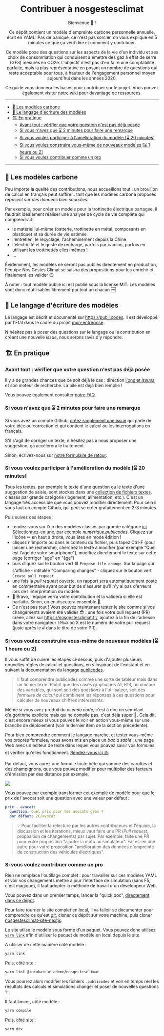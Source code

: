 <h1 align="center">Contribuer à nosgestesclimat</h1>

<div align="center">

Bienvenue 👋 !

Ce dépôt contient un modèle d'empreinte carbone personnelle annuelle, écrit en YAML. Pas de panique, ce n'est pas sorcier, on vous explique en 5 minutes ce que ça veut dire et comment y contribuer.

Ce modèle pose des questions sur les aspects de la vie d'un individu et ses choix de consommation qui conduisent à émettre des gaz à effet de serre (GES) mesurés en CO2e. L'objectif n'est pas d'en faire une comptabilité parfaite, mais la plus représentative en posant un nombre de questions qui reste acceptable pour tous, à hauteur de l'engagement personnel moyen aujourd'hui dans les années 2020.

Ce guide vous donnera les bases pour contribuer sur le projet. Vous pouvez également visiter [notre wiki](https://accelerateur-transition-ecologique-ademe.notion.site/c57ea7dfc6214660a2d6a6a3addb88bd?v=d60b4b87e8ea4bee8e3c501bea75afc9) pour davantage de ressources.

</div>

---

<!-- vim-markdown-toc GitLab -->

- [💾 Les modèles carbone](#-les-modèles-carbone)
- [🔣 Le langage d'écriture des modèles](#-le-langage-décriture-des-modèles)
- [🏗️ En pratique](#️-en-pratique)
  - [Avant tout : vérifier que votre question n'est pas déjà posée](#avant-tout--vérifier-que-votre-question-nest-pas-déjà-posée)
  - [Si vous n'avez que ⌛ 2 minutes pour faire une remarque](#si-vous-navez-que--2-minutes-pour-faire-une-remarque)
  - [Si vous voulez participer à l'amélioration du modèle \[⌛ 20 minutes\]](#si-vous-voulez-participer-à-lamélioration-du-modèle--20-minutes)
  - [Si vous voulez construire vous-même de nouveaux modèles \[⌛ 1 heure ou 2\]](#si-vous-voulez-construire-vous-même-de-nouveaux-modèles--1-heure-ou-2)
  - [Si vous voulez contribuer comme un pro](#si-vous-voulez-contribuer-comme-un-pro)

<!-- vim-markdown-toc -->

---

## 💾 Les modèles carbone

Peu importe la qualité des contributions, nous accueillons tout : un brouillon de calcul en français peut suffire... tant que les modèles carbone proposés _reposent sur des données bien sourcées_.

Par exemple, pour créer un modèle pour la trottinette électrique partagée, il faudrait idéalement réaliser une analyse de cycle de vie complète qui comprendrait :

- le matériel lui-même (batterie, trottinette en métal, composants en plastique) et sa durée de vie estimée
- l'entretien, le recyclage, l'acheminement depuis la Chine
- l'électricité et le geste de recharge, parfois par camion, parfois en utilisant les trottinettes elles-mêmes !
- ...

Évidemment, les modèles ne seront pas publiés directement en production, l'équipe Nos Gestes Climat se saisira des propositions pour les enrichir et finalement les valider 😉

À noter : tout modèle publié ici est publié sous la license MIT. Les modèles sont donc réutilisables librement par tout un chacun :free:

## 🔣 Le langage d'écriture des modèles

Le langage est décrit et documenté sur https://publi.codes. Il est développé par l'État dans le cadre du projet [mon-entreprise](https://github.com/betagouv/mon-entreprise).

N'hésitez pas à poser des questions sur le langage ou la contribution en créant une nouvelle _issue_, nous serons ravis d'y répondre.

## 🏗️ En pratique

### Avant tout : vérifier que votre question n'est pas déjà posée

Il y a de grandes chances que ce soit déjà le cas : direction [l'onglet _issues_](https://github.com/incubateur-ademe/nosgestesclimat/issues), et son moteur de recherche. La pile est déjà bien remplie !

Vous pouvez également consulter [notre FAQ](https://nosgestesclimat.fr/questions-frequentes).

### Si vous n'avez que ⌛ 2 minutes pour faire une remarque

Si vous avez un compte Github, [créez simplement une issue](https://github.com/incubateur-ademe/nosgestesclimat/issues/new) qui parle de votre idée ou correction et qui contient le calcul ou les interrogations en français.

S'il s'agit de corriger un texte, n'hésitez pas à nous proposer une suggestion, ça accélérera le traitement.

Sinon, écrivez-nous sur [notre formulaire de retour](https://nosgestesclimat.fr/contact).

### Si vous voulez participer à l'amélioration du modèle [⌛ 20 minutes]

Tous les textes, par exemple le texte d'une question ou le texte d'une suggestion de saisie, sont stockés dans une [collection de fichiers textes](https://github.com/incubateur-ademe/nosgestesclimat/tree/master/data), classés par grande catégorie (logement, alimentation, etc.). C'est un langage très accessible que vous pouvez modifier directement. Pour cela il vous faut un compte Github, qui peut se créer gratuitement en 2-3 minutes.

Puis suivez ces étapes :

- rendez-vous sur l'un des modèles classés par grande catégorie [ici](https://github.com/incubateur-ademe/nosgestesclimat/tree/master/data). Sélectionnez-en une, par exemple _numérique.publicodes_. Cliquez sur l'icône ✏ en haut à droite, vous êtes en mode édition !
- cliquez n'importe où dans le contenu du fichier, puis tapez Ctrl-F (pour lancer une recherche), cherchez le texte à modifier (par exemple "Quel est l'age de votre smartphone"), modifiez directement le texte sur cette page (corriger "age" en "âge")
- puis cliquez sur le bouton vert 🟩 `Propose file change`. Sur la page qui s'affiche - intitulée "Comparing changes" - cliquez sur le bouton vert `Create pull request`
- une fois la _pull request_ ouverte, un rapport sera automatiquement posté en commentaire ayant pour but de s'assurer qu'il n'y ai pas d'erreurs lors de l'interprétation du modèle.
- 🎉 Bravo, l'équipe verra votre contribution et la validera si elle est parfaite. Sinon, on en discutera ensemble 🙂.
- Ce n'est pas tout ! Vous pouvez maintenant tester le site comme si vos changements avaient été validés 😎 : une fois votre pull request (PR) créée, allez sur https://nosgestesclimat.fr/, ajoutez à la fin de l'adresse dans votre navigateur `?PR=X` où X est le numéro de votre pull request (juste après le # dans le titre de votre PR).

### Si vous voulez construire vous-même de nouveaux modèles [⌛ 1 heure ou 2]

Il vous suffit de suivre les étapes ci-dessus, puis d'ajouter plusieurs nouvelles règles de calcul et questions, en s'inspirant de l'existant et en suivant la documentation du langage [publicodes](https://publi.codes).

> Il faut comprendre publicodes comme une sorte de tableur mais dans un fichier texte. Plutôt que des cases graphiques A1, B13, on nomme des variables, qui sont soit des _questions_ à l'utilisateur, soit des _formules de calcul_ qui combinent les réponses à ces questions pour calculer de nouveaux chiffres intéressants.

Même si vous avez produit du _pseudo code_, c'est à dire un semblant d'algorithme explicite mais qui ne compile pas, c'est déjà super 🦾. Cela dit, c'est encore mieux si vous pouvez le voir en action vous-même sur une branche de déploiement (voir le dernier item de la section précédente).

Pour bien comprendre comment le langage marche, et tester vous-même vos propres formules, nous avons mis en place un _bac à sable_ : une page Web avec un éditeur de texte dans lequel vous pouvez saisir vos formules et vérifier qu'elles fonctionnent. [Rendez-vous ici ⛱️](https://publi.codes/studio/).

Par défaut, vous aurez une formule toute bête qui somme des carottes et des champignons, que vous pouvez modifier pour multiplier des facteurs d'émission par des distance par exemple.

![](https://i.imgur.com/VhqpVuc.png)

Vous pouvez par exemple transformer cet exemple de modèle pour que le prix de l'avocat soit une question avec une valeur par défaut :

```yaml
prix . avocat:
  question: Quel prix pour tes avocats gros ?
  par défaut: 2€/avocat
```

> 💡 Pour faciliter la relecture par les autres contributeurs et l'équipe, la discussion et les itérations, mieux vaut faire une PR (_Pull request_, proposition de changements) par sujet. Par exemple, faite une PR pour votre proposition "ajouter la moto au simulateur". Faites-en une autre pour votre proposition "amélioration des données d'empreinte de construction des véhicules électriques".

### Si vous voulez contribuer comme un pro

Rien ne remplace l'outillage complet : pour travailler sur ces modèles YAML et voir vos changements mettre à jour l'interface de simulation (sans F5, c'est magique), il faut adopter la méthode de travail d'un développeur Web.

Vous pouvez dans un premier temps, lancer la "quick doc", [directement dans ce dépôt](https://github.com/incubateur-ademe/nosgestesclimat/blob/cd8329dda8659658142114ccb3d29437e7ea2933/quick-doc/README.md).

Pour faire tourner le site complet en local, il va falloir se documenter pour comprendre ce qu'est [_git_](https://openclassrooms.com/fr/courses/1233741-gerez-vos-codes-source-avec-git), cloner ce dépôt sur votre machine, puis cloner [nosgestesclimat-site-nextjs](https://github.com/incubateur-ademe/nosgestesclimat-site-nextjs).

Le site utlise le modèle sous forme d'un paquet. Vous pouvez donc utilisez [`yarn link`](https://classic.yarnpkg.com/lang/en/docs/cli/link/) afin d'utiliser le paquet du modèle en local depuis le site.

A utiliser de cette manière côté modèle :

```bash
yarn link
```

Puis, côté site :

```bash
yarn link @incubateur-ademe/nosgestesclimat
```

Vous pourrez alors modifier les fichiers `.publicodes` et voir en temps réel les résultats des calculs et simulations changer et poser de nouvelles questions :sparkles:.

Il faut lancer, côté modèle :

```bash
yarn compile
```

Puis, côté site :

```bash
yarn dev
```
